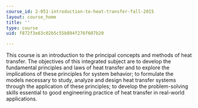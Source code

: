 ```yaml
---
course_id: 2-051-introduction-to-heat-transfer-fall-2015
layout: course_home
title: ''
type: course
uid: f872f3e63c02b5c55b894f276f607b20

---
```

This course is an introduction to the principal concepts and methods of heat transfer. The objectives of this integrated subject are to develop the fundamental principles and laws of heat transfer and to explore the implications of these principles for system behavior; to formulate the models necessary to study, analyze and design heat transfer systems through the application of these principles; to develop the problem-solving skills essential to good engineering practice of heat transfer in real-world applications.
